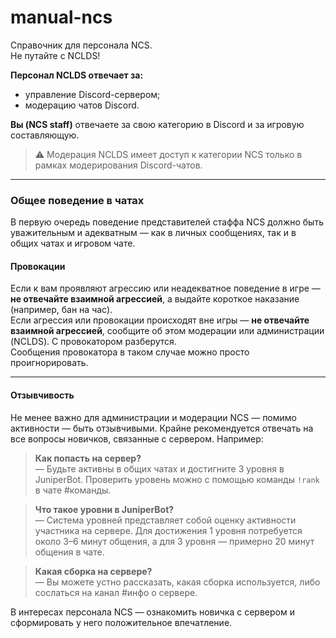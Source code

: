 # manual-ncs
Справочник для персонала NCS.  
Не путайте с NCLDS!

**Персонал NCLDS отвечает за:**
- управление Discord-сервером;
- модерацию чатов Discord.

**Вы (NCS staff)** отвечаете за свою категорию в Discord и за игровую составляющую.  
> ⚠️ Модерация NCLDS имеет доступ к категории NCS только в рамках модерирования Discord-чатов.

---

### Общее поведение в чатах
В первую очередь поведение представителей стаффа NCS должно быть уважительным и адекватным — как в личных сообщениях, так и в общих чатах и игровом чате.

#### Провокации
Если к вам проявляют агрессию или неадекватное поведение в игре — **не отвечайте взаимной агрессией**, а выдайте короткое наказание (например, бан на час).  
Если агрессия или провокации происходят вне игры — **не отвечайте взаимной агрессией**, сообщите об этом модерации или администрации (NCLDS). С провокатором разберутся.  
Сообщения провокатора в таком случае можно просто проигнорировать.

---

#### Отзывчивость
Не менее важно для администрации и модерации NCS — помимо активности — быть отзывчивыми. Крайне рекомендуется отвечать на все вопросы новичков, связанные с сервером. Например:

> **Как попасть на сервер?**  
> — Будьте активны в общих чатах и достигните 3 уровня в JuniperBot. Проверить уровень можно с помощью команды `!rank` в чате #команды.

> **Что такое уровни в JuniperBot?**  
> — Система уровней представляет собой оценку активности участника на сервере. Для достижения 1 уровня потребуется около 3–6 минут общения, а для 3 уровня — примерно 20 минут общения в чате.

> **Какая сборка на сервере?**  
> — Вы можете устно рассказать, какая сборка используется, либо сослаться на канал #инфо о сервере.

В интересах персонала NCS — ознакомить новичка с сервером и сформировать у него положительное впечатление.